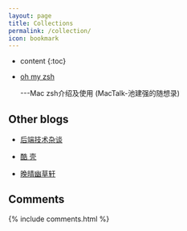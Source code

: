 ```yaml
---
layout: page
title: Collections
permalink: /collection/
icon: bookmark
---
```


* content
{:toc}

* [oh my zsh](http://macshuo.com/?p=676)  

    ---Mac zsh介绍及使用 (MacTalk-池建强的随想录)

## Other blogs

* [后端技术杂谈](http://www.rowkey.me/)

* [酷 壳](http://coolshell.cn/)

* [晚晴幽草轩](http://www.jeffjade.com/)

## Comments

{% include comments.html %}
